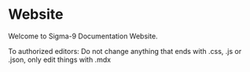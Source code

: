 # Website

Welcome to Sigma-9 Documentation Website.

To authorized editors:
Do not change anything that ends with .css, .js or .json, only edit things with .mdx